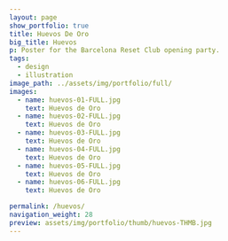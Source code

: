 ```yaml
---
layout: page
show_portfolio: true
title: Huevos De Oro
big_title: Huevos
p: Poster for the Barcelona Reset Club opening party.
tags:
  - design
  - illustration
image_path: ../assets/img/portfolio/full/
images:
  - name: huevos-01-FULL.jpg
    text: Huevos de Oro
  - name: huevos-02-FULL.jpg
    text: Huevos de Oro
  - name: huevos-03-FULL.jpg
    text: Huevos de Oro
  - name: huevos-04-FULL.jpg
    text: Huevos de Oro
  - name: huevos-05-FULL.jpg
    text: Huevos de Oro
  - name: huevos-06-FULL.jpg
    text: Huevos de Oro

permalink: /huevos/
navigation_weight: 28
preview: assets/img/portfolio/thumb/huevos-THMB.jpg
---
```

